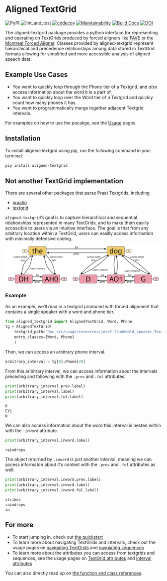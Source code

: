 # Aligned TextGrid

![PyPI](https://img.shields.io/pypi/v/aligned-textgrid.png)
![lint_and_test](https://github.com/Forced-Alignment-and-Vowel-Extraction/alignedTextGrid/actions/workflows/test_and_run.yml/badge.svg?event=pull_request&branch=main)
[![codecov](https://codecov.io/gh/Forced-Alignment-and-Vowel-Extraction/alignedTextGrid/branch/dev/graph/badge.svg?token=27YSOQ5ZEL)](https://codecov.io/gh/Forced-Alignment-and-Vowel-Extraction/alignedTextGrid)
[![Maintainability](https://api.codeclimate.com/v1/badges/2387cd247bd8f1211323/maintainability.png)](https://codeclimate.com/github/Forced-Alignment-and-Vowel-Extraction/alignedTextGrid/maintainability)
[![Build
Docs](https://github.com/Forced-Alignment-and-Vowel-Extraction/alignedTextGrid/actions/workflows/build-docs.yml/badge.svg)](https://forced-alignment-and-vowel-extraction.github.io/alignedTextGrid/)
[![DOI](https://zenodo.org/badge/552633207.svg)](https://zenodo.org/badge/latestdoi/552633207)

The aligned-textgrid package provides a python interface for
representing and operating on TextGrids produced by forced aligners like
[FAVE](https://github.com/JoFrhwld/FAVE) or the [Montreal Forced
Aligner](https://montreal-forced-aligner.readthedocs.io/en/latest/).
Classes provided by aligned-textgrid represent hierarchical and
precedence relationships among data stored in TextGrid formats allowing
for simplified and more accessible analysis of aligned speech data.

## Example Use Cases

- You want to quickly loop through the Phone tier of a Textgrid, and
  *also* access information about the word it is a part of.
- You want to quickly loop over the Word tier of a Textgrid and quickly
  count how many phones it has.
- You want to programmatically merge together adjacent Textgrid
  intervals.

For examples on how to use the pacakge, see the [Usage](https://forced-alignment-and-vowel-extraction.github.io/alignedTextGrid/usage) pages.

## Installation

<!-- TODO: documnet other package managers like conda -CB 14 March 2023 -->

To install aligned-textgrid using pip, run the following command in your
terminal:

``` bash
pip install aligned-textgrid
```

## Not another TextGrid implementation

There are several other packages that parse Praat Textgrids, including

- [praatio](http://timmahrt.github.io/praatIO/praatio.html)
- [textgrid](https://github.com/kylebgorman/textgrid)

`aligned-textgrid`’s goal is to capture hierarchical and sequential
relationships represented in many TextGrids, and to make them easilly
accessible to users via an intuitive interface. The goal is that from
any arbitrary location within a TextGrid, users can easilly access
information with minimally defensive coding.

![](doc_src/usage/resources/diagrams/hierarchy_precedence.svg)

### Example

As an example, we’ll read in a textgrid produced with forced alignment
that contains a single speaker with a word and phone tier.

``` python
from aligned_textgrid import AlignedTextGrid, Word, Phone
tg = AlignedTextGrid(
    textgrid_path='doc_src/usage/resources/josef-fruehwald_speaker.TextGrid', 
    entry_classes=[Word, Phone]
    )
```

Then, we can access an arbitrary phone interval.

``` python
arbitrary_interval = tg[0].Phone[20]
```

From this aribitrary interval, we can access information about the
intervals preceding and following with the `.prev` and `.fol`
attributes.

``` python
print(arbitrary_interval.prev.label)
print(arbitrary_interval.label)
print(arbitrary_interval.fol.label)
```

    R
    EY1
    N

We can also access information about the word this interval is nested
within with the `.inword` attribute.

``` python
print(arbitrary_interval.inword.label)
```

    raindrops

The object returned by `.inword` is just another interval, meaning we
can access informaton about *it’s* context with the `.prev` and `.fol`
attributes as well.

``` python
print(arbitrary_interval.inword.prev.label)
print(arbitrary_interval.inword.label)
print(arbitrary_interval.inword.fol.label)
```

    strikes
    raindrops
    in

## For more

- To start jumping in, check out [the
  quickstart](https://forced-alignment-and-vowel-extraction.github.io/alignedTextGrid/usage/)
- To learn more about navigating TextGrids and intervals, check out the
  usage pages on [navigating
  TextGrids](https://forced-alignment-and-vowel-extraction.github.io/alignedTextGrid/usage/01_TextGrids/01_tg-nav.html)
  and [navgiating
  sequences](https://forced-alignment-and-vowel-extraction.github.io/alignedTextGrid/usage/02_Sequences/00_sequence_structure.html)
- To learn more about the attributes you can access from textgrids and
  sequences, see the usage pages on [TextGrid
  attributes](https://forced-alignment-and-vowel-extraction.github.io/alignedTextGrid/usage/01_TextGrids/02_tg-info.html)
  and [interval
  attributes](https://forced-alignment-and-vowel-extraction.github.io/alignedTextGrid/usage/02_Sequences/02_sequence_properties.html)

You can also directly read up on [the function and class
references](https://forced-alignment-and-vowel-extraction.github.io/alignedTextGrid/reference/).
